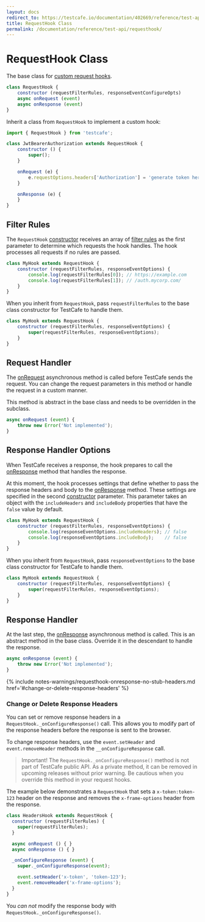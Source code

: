 ```yaml
---
layout: docs
redirect_to: https://testcafe.io/documentation/402669/reference/test-api/requesthook
title: RequestHook Class
permalink: /documentation/reference/test-api/requesthook/
---
```

# RequestHook Class

The base class for [custom request hooks](../../../guides/advanced-guides/intercept-http-requests.md#create-a-custom-request-hook).

```js
class RequestHook {
    constructor (requestFilterRules, responseEventConfigureOpts)
    async onRequest (event)
    async onResponse (event)
}
```

Inherit a class from `RequestHook` to implement a custom hook:

```js
import { RequestHook } from 'testcafe';

class JwtBearerAuthorization extends RequestHook {
    constructor () {
        super();
    }

    onRequest (e) {
        e.requestOptions.headers['Authorization'] = 'generate token here';
    }

    onResponse (e) {
    }
}
```

## Filter Rules

The `RequestHook` [constructor](constructor.md) receives an array of [filter rules](constructor.md#select-requests-to-be-handled-by-the-hook) as the first parameter to determine which requests the hook handles. The hook processes all requests if no rules are passed.

```js
class MyHook extends RequestHook {
    constructor (requestFilterRules, responseEventOptions) {
        console.log(requestFilterRules[0]); // https://example.com
        console.log(requestFilterRules[1]); // /auth.mycorp.com/
    }
}
```

When you inherit from `RequestHook`, pass `requestFilterRules` to the base class constructor for TestCafe to handle them.

```js
class MyHook extends RequestHook {
    constructor (requestFilterRules, responseEventOptions) {
        super(requestFilterRules, responseEventOptions);
    }
}
```

## Request Handler

The [onRequest](onrequest.md) asynchronous method is called before TestCafe sends the request. You can change the request parameters in this method or handle the request in a custom manner.

This method is abstract in the base class and needs to be overridden in the subclass.

```js
async onRequest (event) {
    throw new Error('Not implemented');
}
```

## Response Handler Options

When TestCafe receives a response, the hook prepares to call the [onResponse](onresponse.md) method that handles the response.

At this moment, the hook processes settings that define whether to pass the response headers and body to the [onResponse](onresponse.md) method. These settings are specified in the second [constructor](constructor.md) parameter. This parameter takes an object with the `includeHeaders` and `includeBody` properties that have the `false` value by default.

```js
class MyHook extends RequestHook {
    constructor (requestFilterRules, responseEventOptions) {
        console.log(responseEventOptions.includeHeaders); // false
        console.log(responseEventOptions.includeBody);    // false
    }
}
```

When you inherit from `RequestHook`, pass `responseEventOptions` to the base class constructor for TestCafe to handle them.

```js
class MyHook extends RequestHook {
    constructor (requestFilterRules, responseEventOptions) {
        super(requestFilterRules, responseEventOptions);
    }
}
```

## Response Handler

At the last step, the [onResponse](onresponse.md) asynchronous method is called. This is an abstract method in the base class. Override it in the descendant to handle the response.

```js
async onResponse (event) {
    throw new Error('Not implemented');
}
```

{% include notes-warnings/requesthook-onresponse-no-stub-headers.md href='#change-or-delete-response-headers' %}

### Change or Delete Response Headers

You can set or remove response headers in a `RequestHook._onConfigureResponse()` call. This allows you to modify part of the response headers before the response is sent to the browser.

To change response headers, use the `event.setHeader` and `event.removeHeader` methods in the `__onConfigureResponse` call.

> Important! The `RequestHook._onConfigureResponse()` method is not part of TestCafe public API. As a private method, it can be removed in upcoming releases without prior warning. Be cautious when you override this method in your request hooks.

The example below demonstrates a `RequestHook` that sets a `x-token:token-123` header on the response and removes the `x-frame-options` header from the response.

```js
class HeadersHook extends RequestHook {
  constructor (requestFilterRules) {
    super(requestFilterRules);
  }

  async onRequest () { }
  async onResponse () { }

  _onConfigureResponse (event) {
    super._onConfigureResponse(event);

    event.setHeader('x-token', 'token-123');
    event.removeHeader('x-frame-options');
  }
}
```

You *can not* modify the response body with `RequestHook._onConfigureResponse()`.
